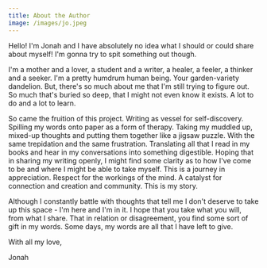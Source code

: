 ```yaml
---
title: About the Author
image: /images/jo.jpeg
---
```

Hello! I'm Jonah and I have absolutely no idea what I should or could share about myself! I'm gonna try to spit something out though. 

I'm a mother and a lover, a student and a writer, a healer, a feeler, a thinker and a seeker. I'm a pretty humdrum human being. Your garden-variety dandelion. But, there's so much about me that I'm still trying to figure out. So much that's buried so deep, that I might not even know it exists. A lot to do and a lot to learn. 

So came the fruition of this project. Writing as vessel for self-discovery. Spilling my words onto paper as a form of therapy. Taking my muddled up, mixed-up thoughts and putting them together like a jigsaw puzzle. With the same trepidation and the same frustration. Translating all that I read in my books and hear in my conversations into something digestible. Hoping that in sharing my writing openly, I might find some clarity as to how I've come to be and where I might be able to take myself. This is a journey in appreciation. Respect for the workings of the mind. A catalyst for connection and creation and community. This is my story.

Although I constantly battle with thoughts that tell me I don't deserve to take up this space - I'm here and I'm in it. I hope that you take what you will, from what I share. That in relation or disagreement, you find some sort of gift in my words. Some days, my words are all that I have left to give.



With all my love,

Jonah